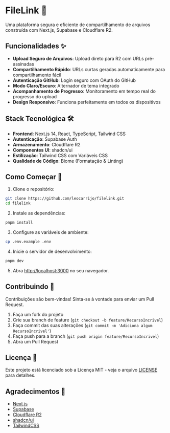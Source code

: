 # FileLink 🔗

Uma plataforma segura e eficiente de compartilhamento de arquivos construída com Next.js, Supabase e Cloudflare R2.

## Funcionalidades ✨

- **Upload Seguro de Arquivos**: Upload direto para R2 com URLs pré-assinadas
- **Compartilhamento Rápido**: URLs curtas geradas automaticamente para compartilhamento fácil
- **Autenticação GitHub**: Login seguro com OAuth do GitHub
- **Modo Claro/Escuro**: Alternador de tema integrado
- **Acompanhamento de Progresso**: Monitoramento em tempo real do progresso do upload
- **Design Responsivo**: Funciona perfeitamente em todos os dispositivos

## Stack Tecnológica 🛠️

- **Frontend**: Next.js 14, React, TypeScript, Tailwind CSS
- **Autenticação**: Supabase Auth
- **Armazenamento**: Cloudflare R2
- **Componentes UI**: shadcn/ui
- **Estilização**: Tailwind CSS com Variáveis CSS
- **Qualidade de Código**: Biome (Formatação & Linting)

## Como Começar 🚀

1. Clone o repositório:

```bash
git clone https://github.com/leocarrijo/filelink.git
cd filelink
```

2. Instale as dependências:

```bash
pnpm install
```

3. Configure as variáveis de ambiente:

```bash
cp .env.example .env
```

4. Inicie o servidor de desenvolvimento:

```bash
pnpm dev
```

5. Abra [http://localhost:3000](http://localhost:3000) no seu navegador.

## Contribuindo 🤝

Contribuições são bem-vindas! Sinta-se à vontade para enviar um Pull Request.

1. Faça um fork do projeto
2. Crie sua branch de feature (`git checkout -b feature/RecursoIncrivel`)
3. Faça commit das suas alterações (`git commit -m 'Adiciona algum RecursoIncrivel'`)
4. Faça push para a branch (`git push origin feature/RecursoIncrivel`)
5. Abra um Pull Request

## Licença 📝

Este projeto está licenciado sob a Licença MIT - veja o arquivo [LICENSE](LICENSE) para detalhes.

## Agradecimentos 🙏

- [Next.js](https://nextjs.org/)
- [Supabase](https://supabase.com/)
- [Cloudflare R2](https://www.cloudflare.com/products/r2/)
- [shadcn/ui](https://ui.shadcn.com/)
- [TailwindCSS](https://tailwindcss.com/)
